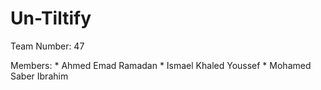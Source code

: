 # Un-Tiltify

Team Number: 47

Members: * Ahmed Emad Ramadan
         * Ismael Khaled Youssef
         * Mohamed Saber Ibrahim
